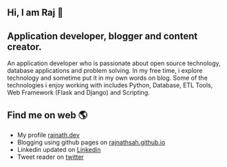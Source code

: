 ## Hi, I am Raj 👋

## Application developer, blogger and content creator.  

An application developer who is passionate about open source technology, database applications and problem solving. In my free time, i explore technology and sometime put it in my own words on blog. Some of the technologies i enjoy working with includes Python, Database, ETL Tools, Web Framework (Flask and Django) and Scripting.  

## Find me on web 🌎
*  My profile [rajnath.dev](https://rajnath.dev)  
*  Blogging using github pages on [rajnathsah.github.io](https://rajnathsah.github.io/)  
*  Linkedin updated on [Linkedin](https://www.linkedin.com/in/rajnathsah/)
*  Tweet reader on [twitter](https://twitter.com/raj_nath_sah)


<!--
**rajnathsah/rajnathsah** is a ✨ _special_ ✨ repository because its `README.md` (this file) appears on your GitHub profile.

Here are some ideas to get you started:

- 🔭 I’m currently working on ...
- 🌱 I’m currently learning ...
- 👯 I’m looking to collaborate on ...
- 🤔 I’m looking for help with ...
- 💬 Ask me about ...
- 📫 How to reach me: ...
- 😄 Pronouns: ...
- ⚡ Fun fact: ...
-->
